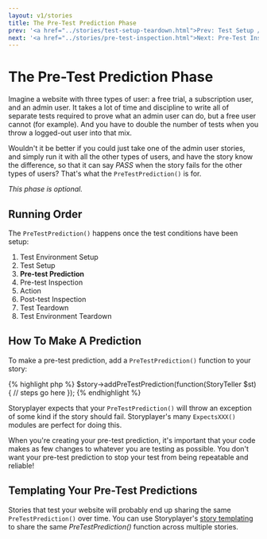 ```yaml
---
layout: v1/stories
title: The Pre-Test Prediction Phase
prev: '<a href="../stories/test-setup-teardown.html">Prev: Test Setup / Teardown Phases</a>'
next: '<a href="../stories/pre-test-inspection.html">Next: Pre-Test Inspection Phase</a>'
---
```


# The Pre-Test Prediction Phase

Imagine a website with three types of user: a free trial, a subscription user, and an admin user.  It takes a lot of time and discipline to write all of separate tests required to prove what an admin user can do, but a free user cannot (for example).  And you have to double the number of tests when you throw a logged-out user into that mix.

Wouldn't it be better if you could just take one of the admin user stories, and simply run it with all the other types of users, and have the story know the difference, so that it can say _PASS_ when the story fails for the other types of users?  That's what the `PreTestPrediction()` is for.

*This phase is optional.*

## Running Order

The `PreTestPrediction()` happens once the test conditions have been setup:

1. Test Environment Setup
1. Test Setup
1. __Pre-test Prediction__
1. Pre-test Inspection
1. Action
1. Post-test Inspection
1. Test Teardown
1. Test Environment Teardown

## How To Make A Prediction

To make a pre-test prediction, add a `PreTestPrediction()` function to your story:

{% highlight php %}
$story->addPreTestPrediction(function(StoryTeller $st) {
	// steps go here
});
{% endhighlight %}

Storyplayer expects that your `PreTestPrediction()` will throw an exception of some kind if the story should fail.  Storyplayer's many `ExpectsXXX()` modules are perfect for doing this.

When you're creating your pre-test prediction, it's important that your code makes as few changes to whatever you are testing as possible.  You don't want your pre-test prediction to stop your test from being repeatable and reliable!

## Templating Your Pre-Test Predictions

Stories that test your website will probably end up sharing the same `PreTestPrediction()` over time.  You can use Storyplayer's [story templating](story-templates.html) to share the same _PreTestPrediction()_ function across multiple stories.